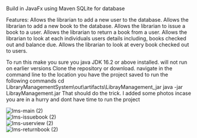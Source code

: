 Build in JavaFx using Maven
SQLite for database

Features:
    Allows the librarian to add a new user to the database.
    Allows the librarian to add a new book to the database.
    Allows the librarian to issue a book to a user.
    Allows the librarian to return a book from a user.
    Allows the librarian to look at each individuals users details including, books checked out and balance due.
    Allows the librarian to look at every book checked out to users.

To run this make you sure you java JDK 16.2 or above installed. will not run on earlier versions
    Clone the repository or download.
    navigate in the command line to the location you have the project saved to 
    run the following commands
        cd LibraryManagementSystem\out\artifacts\LibrayManagement_jar
        java -jar LibrayManagement.jar
That should do the trick. I added some photos incase you are in a hurry and dont have time to run the project


![lms-main (2)](https://user-images.githubusercontent.com/43218258/170594938-a6a7ae97-6178-4bb3-97d3-67759145d820.png)
<br />
![lms-issuebook (2)](https://user-images.githubusercontent.com/43218258/170594952-540aac0b-3283-4d34-aa44-cc021473b4e9.png)
<br />
![lms-userview (2)](https://user-images.githubusercontent.com/43218258/170594962-1ef80695-2ffa-43a3-a459-c3ec0947e0c3.png)
<br />
![lms-returnbook (2)](https://user-images.githubusercontent.com/43218258/170594966-ef35c56b-ac93-4234-a2e4-f05627afd9ac.png)
